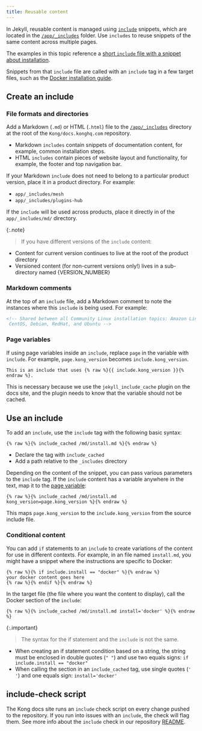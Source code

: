 ```yaml
---
title: Reusable content
---
```


In Jekyll, reusable content is managed using [`include`](https://jekyllrb.com/docs/includes/)
snippets, which are located in the [`/app/_includes`](https://github.com/Kong/docs.konghq.com/tree/main/app/_includes)
folder. Use `includes` to reuse snippets of the same content across multiple
pages.

The examples in this topic reference a [short `include` file with a snippet about installation](https://github.com/Kong/docs.konghq.com/blob/main/app/_includes/md/enterprise/install.md).

Snippets from that `include` file are called with an `include` tag in a few
target files, such as the
[Docker installation guide](https://github.com/Kong/docs.konghq.com/blob/main/app/enterprise/2.5.x/deployment/installation/docker.md).

## Create an include

### File formats and directories

Add a Markdown (`.md`) or HTML (`.html`) file to the [`/app/_includes`](https://github.com/Kong/docs.konghq.com/tree/main/app/_includes) directory at the root of the `Kong/docs.konghq.com` repository.

* Markdown `includes` contain snippets of documentation content, for example, common installation steps.
* HTML `includes` contain pieces of website layout and functionality, for
example, the footer and top navigation bar.

If your Markdown `include` does not need to belong to a particular product version, place it in a product directory. For example:

- `app/_includes/mesh`
- `app/_includes/plugins-hub`

If the `include` will be used across products, place it directly in of the
`app/_includes/md/` directory.

{:.note}
> If you have different versions of the `include` content:
- Content for current version continues to live at the root of the product directory
- Versioned content (for non-current versions only!) lives in a sub-directory named {VERSION_NUMBER}

### Markdown comments

At the top of an `include` file, add a Markdown comment to note the instances
where this `include` is being used. For example:

```md
<!-- Shared between all Community Linux installation topics: Amazon Linux,
 CentOS, Debian, RedHat, and Ubuntu -->
```

### Page variables
If using page variables inside an `include`, replace `page` in the variable with
`include`. For example, `page.kong_version` becomes `include.kong_version`.

```
This is an include that uses {% raw %}{{ include.kong_version }}{% endraw %}.
```

This is necessary because we use the `jekyll_include_cache` plugin on the docs
site, and the plugin needs to know that the variable should not be cached.

## Use an include

To add an `include`, use the `include` tag with the following basic syntax:

```
{% raw %}{% include_cached /md/install.md %}{% endraw %}
```

* Declare the tag with `include_cached`
* Add a path relative to the `_includes` directory

Depending on the content of the snippet, you can pass various parameters to the `include` tag. If the `include` content has a variable anywhere in the text, map it to the [page variable](#page-variables):

```
{% raw %}{% include_cached /md/install.md kong_version=page.kong_version %}{% endraw %}
```

This maps `page.kong_version` to the `include.kong_version` from the source include file.


### Conditional content

You can add `if` statements to an `include` to create
variations of the content for use in different contexts. For example, in an
file named `install.md`, you might have a snippet where the instructions are
specific to Docker:

```liquid
{% raw %}{% if include.install == "docker" %}{% endraw %}
your docker content goes here
{% raw %}{% endif %}{% endraw %}
```

In the target file (the file where you want the content to display), call the
Docker section of the `include`:

```
{% raw %}{% include_cached /md/install.md install='docker' %}{% endraw %}
```

{:.important}
> The syntax for the if statement and the `include` is not the same.
* When creating an if statement condition based on a string, the string must be
enclosed in double quotes (`" "`) and use two equals signs: `if include.install == "docker"`
* When calling the section in an `include_cached` tag, use single quotes (`' '`) and one equals sign: `install='docker'`


## include-check script

The Kong docs site runs an `include` check script on every change pushed to the repository. If you run into issues with an `include`, the check will flag them. See more info about the `include` check in our repository [README](https://github.com/Kong/docs.konghq.com/#include-check).
